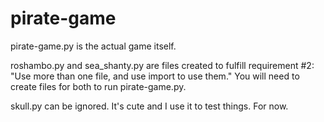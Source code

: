 # pirate-game

pirate-game.py is the actual game itself.

roshambo.py and sea_shanty.py are files created to fulfill requirement #2:
"Use more than one file, and use import to use them."
You will need to create files for both to run pirate-game.py.

skull.py can be ignored. It's cute and I use it to test things. For now.